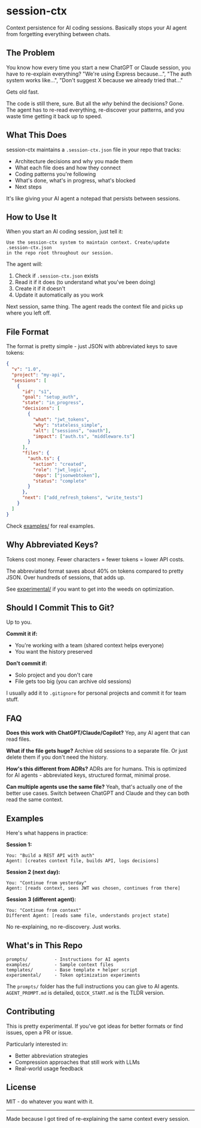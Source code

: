 # session-ctx

Context persistence for AI coding sessions. Basically stops your AI agent from forgetting everything between chats.

## The Problem

You know how every time you start a new ChatGPT or Claude session, you have to re-explain everything? "We're using Express because...", "The auth system works like...", "Don't suggest X because we already tried that..."

Gets old fast.

The code is still there, sure. But all the *why* behind the decisions? Gone. The agent has to re-read everything, re-discover your patterns, and you waste time getting it back up to speed.

## What This Does

session-ctx maintains a `.session-ctx.json` file in your repo that tracks:
- Architecture decisions and why you made them
- What each file does and how they connect
- Coding patterns you're following
- What's done, what's in progress, what's blocked
- Next steps

It's like giving your AI agent a notepad that persists between sessions.

## How to Use It

When you start an AI coding session, just tell it:

```
Use the session-ctx system to maintain context. Create/update .session-ctx.json
in the repo root throughout our session.
```

The agent will:
1. Check if `.session-ctx.json` exists
2. Read it if it does (to understand what you've been doing)
3. Create it if it doesn't
4. Update it automatically as you work

Next session, same thing. The agent reads the context file and picks up where you left off.

## File Format

The format is pretty simple - just JSON with abbreviated keys to save tokens:

```json
{
  "v": "1.0",
  "project": "my-api",
  "sessions": [
    {
      "id": "s1",
      "goal": "setup_auth",
      "state": "in_progress",
      "decisions": [
        {
          "what": "jwt_tokens",
          "why": "stateless_simple",
          "alt": ["sessions", "oauth"],
          "impact": ["auth.ts", "middleware.ts"]
        }
      ],
      "files": {
        "auth.ts": {
          "action": "created",
          "role": "jwt_logic",
          "deps": ["jsonwebtoken"],
          "status": "complete"
        }
      },
      "next": ["add_refresh_tokens", "write_tests"]
    }
  ]
}
```

Check [examples/](./examples) for real examples.

## Why Abbreviated Keys?

Tokens cost money. Fewer characters = fewer tokens = lower API costs.

The abbreviated format saves about 40% on tokens compared to pretty JSON. Over hundreds of sessions, that adds up.

See [experimental/](./experimental) if you want to get into the weeds on optimization.

## Should I Commit This to Git?

Up to you.

**Commit it if:**
- You're working with a team (shared context helps everyone)
- You want the history preserved

**Don't commit if:**
- Solo project and you don't care
- File gets too big (you can archive old sessions)

I usually add it to `.gitignore` for personal projects and commit it for team stuff.

## FAQ

**Does this work with ChatGPT/Claude/Copilot?**
Yep, any AI agent that can read files.

**What if the file gets huge?**
Archive old sessions to a separate file. Or just delete them if you don't need the history.

**How's this different from ADRs?**
ADRs are for humans. This is optimized for AI agents - abbreviated keys, structured format, minimal prose.

**Can multiple agents use the same file?**
Yeah, that's actually one of the better use cases. Switch between ChatGPT and Claude and they can both read the same context.

## Examples

Here's what happens in practice:

**Session 1:**
```
You: "Build a REST API with auth"
Agent: [creates context file, builds API, logs decisions]
```

**Session 2 (next day):**
```
You: "Continue from yesterday"
Agent: [reads context, sees JWT was chosen, continues from there]
```

**Session 3 (different agent):**
```
You: "Continue from context"
Different Agent: [reads same file, understands project state]
```

No re-explaining, no re-discovery. Just works.

## What's in This Repo

```
prompts/          - Instructions for AI agents
examples/         - Sample context files
templates/        - Base template + helper script
experimental/     - Token optimization experiments
```

The `prompts/` folder has the full instructions you can give to AI agents. `AGENT_PROMPT.md` is detailed, `QUICK_START.md` is the TLDR version.

## Contributing

This is pretty experimental. If you've got ideas for better formats or find issues, open a PR or issue.

Particularly interested in:
- Better abbreviation strategies
- Compression approaches that still work with LLMs
- Real-world usage feedback

## License

MIT - do whatever you want with it.

---

Made because I got tired of re-explaining the same context every session.
